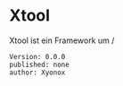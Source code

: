 <!DOCTYPE html>
<html lang="de">
<body>
  <div class="content">
    <h1>Xtool</h1>
  </div>
    <p>Xtool ist ein Framework um /</p>

    Version: 0.0.0
    published: none
    author: Xyonox
</body>
</html>
